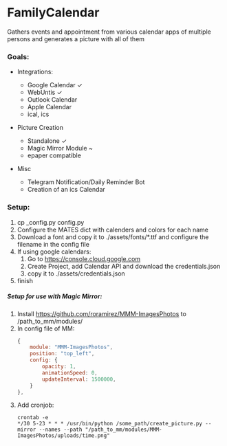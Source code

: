 # FamilyCalendar
Gathers events and appointment from various calendar apps of multiple persons and generates a picture with all of them

### Goals:
* Integrations:
    * Google Calendar ✓
    * WebUntis ✓
    * Outlook Calendar
    * Apple Calendar
    * ical, ics

* Picture Creation
    * Standalone ✓
    * Magic Mirror Module ~
    * epaper compatible

* Misc
    * Telegram Notification/Daily Reminder Bot
    * Creation of an ics Calendar
    
### Setup:
1. cp _config.py config.py
2. Configure the MATES dict with calenders and colors for each name
3. Download a font and copy it to ./assets/fonts/*.ttf and configure the filename in the config file
4. If using google calendars:
    1. Go to https://console.cloud.google.com
    2. Create Project, add Calendar API and download the credentials.json
    3. copy it to ./assets/credentials.json
5. finish

##### Setup for use with Magic Mirror:
1. Install https://github.com/roramirez/MMM-ImagesPhotos to /path_to_mm/modules/
2. In config file of MM:
    ```javascript
   {
        module: "MMM-ImagesPhotos",
        position: "top_left",
        config: {
            opacity: 1,
            animationSpeed: 0,
            updateInterval: 1500000,
        }
    },
   ```
3. Add cronjob:
    ```shell script
    crontab -e
    */30 5-23 * * * /usr/bin/python /some_path/create_picture.py --mirror --names --path "/path_to_mm/modules/MMM-ImagesPhotos/uploads/time.png"
    ```